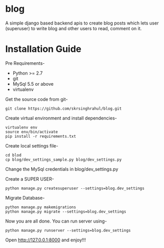 # blog
A simple django based backend apis to create blog posts which lets user (superuser) to write blog and other users to read, comment on it.

# Installation Guide
Pre Requirements-
- Python >= 2.7
- git
- MySql 5.5 or above
- virtualenv

Get the source code from git-
```
git clone https://github.com/skrsinghrahul/blog.git
```
Create virtual environment and install dependencies-
```
virtualenv env
source env/bin/activate
pip install -r requirements.txt
```
Create local settings file-
```
cd blod
cp blog/dev_settings_sample.py blog/dev_settings.py
```
Change the MySql credentials in blog/dev_settings.py

Create a SUPER USER-
```
python manage.py createsuperuser --settings=blog.dev_settings
```
Migrate Database-
```
python manage.py makemigrations
python manage.py migrate --settings=blog.dev_settings
```
Now you are all done. You can run server using-
```
python manage.py runserver --settings=blog.dev_settings
```
Open <http://127.0.0.1:8000> and enjoy!!!
